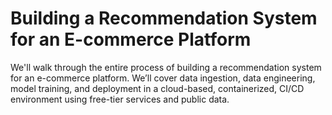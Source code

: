 # Building a Recommendation System for an E-commerce Platform

We'll walk through the entire process of building a recommendation system for an e-commerce platform. We’ll cover data ingestion, data engineering, model training, and deployment in a cloud-based, containerized, CI/CD environment using free-tier services and public data.
